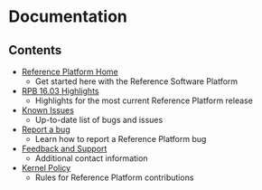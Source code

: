 # Documentation

## Contents

- [Reference Platform Home]()
   - Get started here with the Reference Software Platform
- [RPB 16.03 Highlights]()
   - Highlights for the most current Reference Platform release
- [Known Issues]()
   - Up-to-date list of bugs and issues
- [Report a bug]()
   - Learn how to report a Reference Platform bug
- [Feedback and Support]()
   - Additional contact information
- [Kernel Policy]()
   - Rules for Reference Platform contributions
